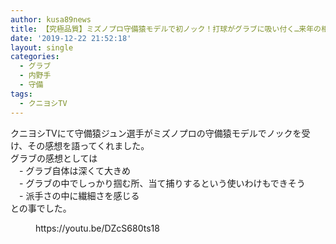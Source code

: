 ```yaml
---
author: kusa89news
title: 【究極品質】ミズノプロ守備猿モデルで初ノック！打球がグラブに吸い付く…来年の相棒！
date: '2019-12-22 21:52:18'
layout: single
categories:
  - グラブ
  - 内野手
  - 守備
tags:
  - クニヨシTV
---
```


クニヨシTVにて守備猿ジュン選手がミズノプロの守備猿モデルでノックを受け、その感想を語ってくれました。  
グラブの感想としては  
　- グラブ自体は深くて大きめ  
　- グラブの中でしっかり掴む所、当て捕りするという使いわけもできそう  
　- 派手さの中に繊細さを感じる  
との事でした。

<figure class="wp-block-embed-youtube wp-block-embed is-type-video is-provider-youtube wp-embed-aspect-16-9 wp-has-aspect-ratio">

<div class="wp-block-embed__wrapper">https://youtu.be/DZcS680ts18</div>

</figure>
